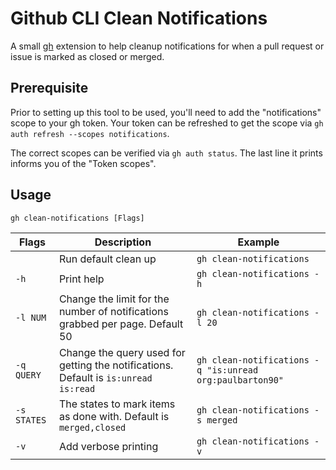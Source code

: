 # Github CLI Clean Notifications

A small [gh](https://github.com/cli/cli) extension to help cleanup notifications
for when a pull request or issue is marked as closed or merged.

## Prerequisite

Prior to setting up this tool to be used, you'll need to add the "notifications"
scope to your gh token. Your token can be refreshed to get the scope via `gh
auth refresh --scopes notifications`.

The correct scopes can be verified via `gh auth status`. The last line it prints
informs you of the "Token scopes".

## Usage

```shell
gh clean-notifications [Flags]
```

| Flags       | Description                                                                         | Example                                                  |
|-------------|-------------------------------------------------------------------------------------|----------------------------------------------------------|
| <none>      | Run default clean up                                                                | `gh clean-notifications`                                 |
| `-h`        | Print help                                                                          | `gh clean-notifications -h`                              |
| `-l NUM`    | Change the limit for the number of notifications grabbed per page. Default 50       | `gh clean-notifications -l 20`                           |
| `-q QUERY`  | Change the query used for getting the notifications. Default is `is:unread is:read` | `gh clean-notifications -q "is:unread org:paulbarton90"` |
| `-s STATES` | The states to mark items as done with. Default is `merged,closed`                   | `gh clean-notifications -s merged`                       |
| `-v`        | Add verbose printing                                                                | `gh clean-notifications -v`                              |
